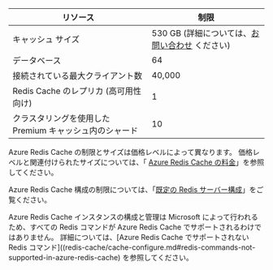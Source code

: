 | リソース | 制限 |
| --- | --- |
| キャッシュ サイズ |530 GB (詳細については、[お問い合わせ](mailto:wapteams@microsoft.com?subject=Redis%20Cache%20quota%20increase) ください) |
| データベース |64 |
| 接続されている最大クライアント数 |40,000 |
| Redis Cache のレプリカ (高可用性向け) |1 |
| クラスタリングを使用した Premium キャッシュ内のシャード |10 |

Azure Redis Cache の制限とサイズは価格レベルによって異なります。 価格レベルと関連付けられたサイズについては、「 [Azure Redis Cache の料金](https://azure.microsoft.com/pricing/details/cache/)」を参照してください。

Azure Redis Cache 構成の制限については、「[既定の Redis サーバー構成](../articles/redis-cache/cache-configure.md#default-redis-server-configuration)」をご覧ください。

Azure Redis Cache インスタンスの構成と管理は Microsoft によって行われるため、すべての Redis コマンドが Azure Redis Cache でサポートされるわけではありません。 詳細については、[Azure Redis Cache でサポートされない Redis コマンド]((redis-cache/cache-configure.md#redis-commands-not-supported-in-azure-redis-cache) を参照してください。



<!--HONumber=Nov16_HO3-->


